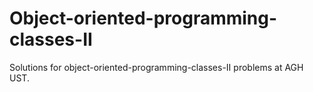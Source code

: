 # Object-oriented-programming-classes-II

Solutions for object-oriented-programming-classes-II problems at AGH UST.
